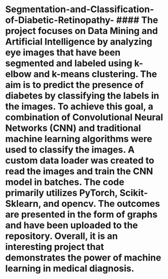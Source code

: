 # Segmentation-and-Classification-of-Diabetic-Retinopathy-                                                                                                                #### The project focuses on Data Mining and Artificial Intelligence by analyzing eye images that have been segmented and labeled using k-elbow and k-means clustering. The aim is to predict the presence of diabetes by classifying the labels in the images. To achieve this goal, a combination of Convolutional Neural Networks (CNN) and traditional machine learning algorithms were used to classify the images. A custom data loader was created to read the images and train the CNN model in batches. The code primarily utilizes PyTorch, Scikit-Sklearn, and opencv. The outcomes are presented in the form of graphs and have been uploaded to the repository. Overall, it is an interesting project that demonstrates the power of machine learning in medical diagnosis.
